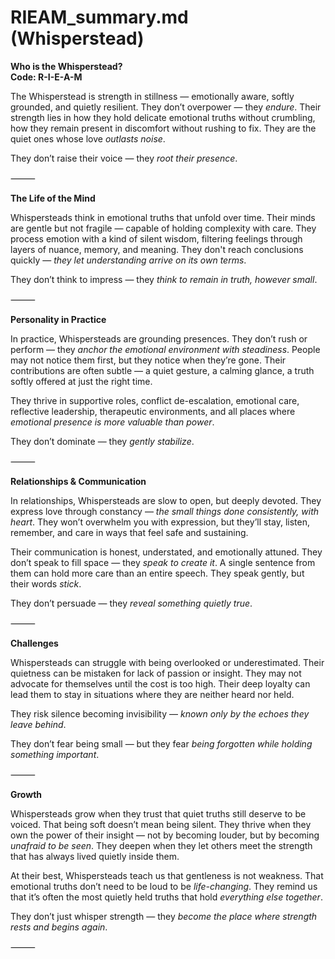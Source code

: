 # RIEAM_summary.md (Whisperstead)

**Who is the Whisperstead?**  
**Code: R-I-E-A-M**

The Whisperstead is strength in stillness — emotionally aware, softly grounded, and quietly resilient. They don’t overpower — they *endure*. Their strength lies in how they hold delicate emotional truths without crumbling, how they remain present in discomfort without rushing to fix. They are the quiet ones whose love *outlasts noise*.

They don’t raise their voice — they *root their presence*.

⸻

**The Life of the Mind**

Whispersteads think in emotional truths that unfold over time. Their minds are gentle but not fragile — capable of holding complexity with care. They process emotion with a kind of silent wisdom, filtering feelings through layers of nuance, memory, and meaning. They don't reach conclusions quickly — *they let understanding arrive on its own terms*.

They don’t think to impress — they *think to remain in truth, however small*.

⸻

**Personality in Practice**

In practice, Whispersteads are grounding presences. They don’t rush or perform — they *anchor the emotional environment with steadiness*. People may not notice them first, but they notice when they’re gone. Their contributions are often subtle — a quiet gesture, a calming glance, a truth softly offered at just the right time.

They thrive in supportive roles, conflict de-escalation, emotional care, reflective leadership, therapeutic environments, and all places where *emotional presence is more valuable than power*.

They don’t dominate — they *gently stabilize*.

⸻

**Relationships & Communication**

In relationships, Whispersteads are slow to open, but deeply devoted. They express love through constancy — *the small things done consistently, with heart*. They won’t overwhelm you with expression, but they’ll stay, listen, remember, and care in ways that feel safe and sustaining.

Their communication is honest, understated, and emotionally attuned. They don’t speak to fill space — they *speak to create it*. A single sentence from them can hold more care than an entire speech. They speak gently, but their words *stick*.

They don’t persuade — they *reveal something quietly true*.

⸻

**Challenges**

Whispersteads can struggle with being overlooked or underestimated. Their quietness can be mistaken for lack of passion or insight. They may not advocate for themselves until the cost is too high. Their deep loyalty can lead them to stay in situations where they are neither heard nor held.

They risk silence becoming invisibility — *known only by the echoes they leave behind*.

They don’t fear being small — but they fear *being forgotten while holding something important*.

⸻

**Growth**

Whispersteads grow when they trust that quiet truths still deserve to be voiced. That being soft doesn’t mean being silent. They thrive when they own the power of their insight — not by becoming louder, but by becoming *unafraid to be seen*. They deepen when they let others meet the strength that has always lived quietly inside them.

At their best, Whispersteads teach us that gentleness is not weakness. That emotional truths don’t need to be loud to be *life-changing*. They remind us that it’s often the most quietly held truths that hold *everything else together*.

They don’t just whisper strength — they *become the place where strength rests and begins again*.

⸻
